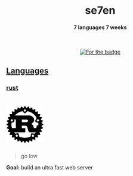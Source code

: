 <h1 align="center">
  <br>
  se7en
</h1>

<h4 align="center"> 7 languages 7 weeks </h4>
  <br>

  <p align="center">
    <a href="https://forthebadge.com">
    <img src="https://img.shields.io/badge/DX%20--%3E-UX-blue?style=for-the-badge" alt="For the badge">
  </p>
  
## Languages

### rust

<h1>
  <a href="https://github.com/Jordan-Gilliam/se7en"><img width="100" src="https://github.com/Jordan-Gilliam/readme-assets/blob/master/rust-logo.png" alt="rust logo"></a>
</h1>

> go low

**Goal:** build an ultra fast web server
